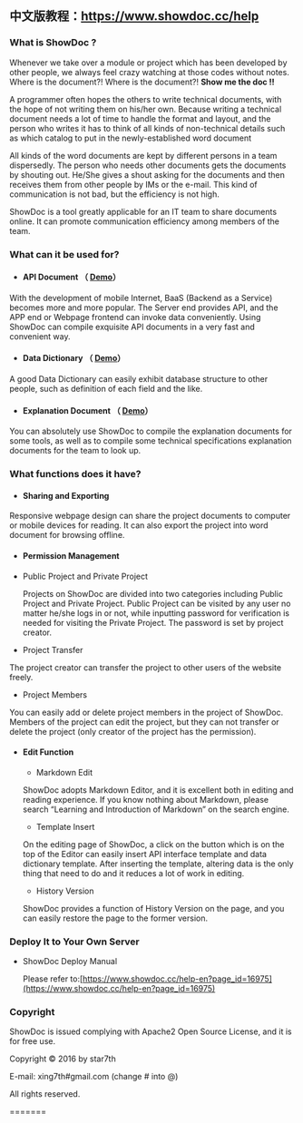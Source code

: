 ﻿## 中文版教程：https://www.showdoc.cc/help 

### What is ShowDoc ?

Whenever we take over a module or project which has been developed by other people, we always feel crazy watching at those codes without notes. Where is the document?! Where is the document?! **Show me the doc !!**

A programmer often hopes the others to write technical documents, with the hope of not writing them on his/her own. Because writing a technical document needs a lot of time to handle the format and layout, and the person who writes it has to think of all kinds of non-technical details such as which catalog to put in the newly-established word document

All kinds of the word documents are kept by different persons in a team dispersedly. The person who needs other documents gets the documents by shouting out. He/She gives a shout asking for the documents and then receives them from other people by IMs or the e-mail. This kind of communication is not bad, but the efficiency is not high.

ShowDoc is a tool greatly applicable for an IT team to share documents online. It can promote communication efficiency among members of the team.

### What can it be used for?

- #### API Document （ [Demo](https://www.showdoc.cc/demo-en)）
 
 With the development of mobile Internet, BaaS (Backend as a Service) becomes more and more popular. The Server end provides API, and the APP end or Webpage frontend can invoke data conveniently. Using ShowDoc can compile exquisite API documents in a very fast and convenient way.

- #### Data Dictionary （ [Demo](https://www.showdoc.cc/demo-en)）
 
 A good Data Dictionary can easily exhibit database structure to other people, such as definition of each field and the like.

- #### Explanation Document （ [Demo](https://www.showdoc.cc/help-en)）
 
 You can absolutely use ShowDoc to compile the explanation documents for some tools, as well as to compile some technical specifications explanation documents for the team to look up.
 
### What functions does it have?

- #### Sharing and Exporting

 Responsive webpage design can share the project documents to computer or mobile devices for reading. It can also export the project into word document for browsing offline.
 
- #### Permission Management

 - Public Project and Private Project
 
   Projects on ShowDoc are divided into two categories including Public Project and Private Project. Public Project can be visited by any user no matter he/she logs in or not, while inputting password for verification is needed for visiting the Private Project. The password is set by project creator. 
   
  - Project Transfer
  
   The project creator can transfer the project to other users of the website freely.
   
  - Project Members
  
   You can easily add or delete project members in the project of ShowDoc. Members of the project can edit the project, but they can not transfer or delete the project (only creator of the project has the permission).
   
- #### Edit Function
  - Markdown Edit
  
   ShowDoc adopts Markdown Editor, and it is excellent both in editing and reading experience. If you know nothing about Markdown, please search “Learning and Introduction of Markdown” on the search engine.
   
  - Template Insert
  
   On the editing page of ShowDoc, a click on the button which is on the top of the Editor can easily insert API interface template and data dictionary template. After inserting the template, altering data is the only thing that need to do and it reduces a lot of work in editing.
   
  - History Version
  
   ShowDoc provides a function of History Version on the page, and you can easily restore the page to the former version.
   

### Deploy It to Your Own Server
 - ShowDoc Deploy Manual
  
     Please refer to:[https://www.showdoc.cc/help-en?page_id=16975](https://www.showdoc.cc/help-en?page_id=16975)
  

### Copyright 

 ShowDoc is issued complying with Apache2 Open Source License, and it is for free use. 
 
 Copyright © 2016 by star7th 
 
 
 E-mail: xing7th#gmail.com (change # into @) 
 
 All rights reserved. 
 
=======

